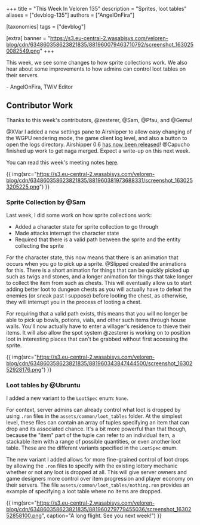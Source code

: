 +++
title = "This Week In Veloren 135"
description = "Sprites, loot tables"
aliases = ["devblog-135"]
authors = ["AngelOnFira"]

[taxonomies]
tags = ["devblog"]

[extra]
banner = "https://s3.eu-central-2.wasabisys.com/veloren-blog/cdn/634860358623821835/881960079463710792/screenshot_1630250082549.png"
+++

This week, we see some changes to how sprite collections work. We also hear
about some improvements to how admins can control loot tables on their servers.

\- AngelOnFira, TWiV Editor

## Contributor Work

Thanks to this week's contributors, @zesterer, @Sam, @Pfau, and @Gemu!

@XVar I added a new settings pane to Airshipper to allow easy changing of the
WGPU rendering mode, the game client log level, and also a button to open the
logs directory. Airshipper 0.6 [has now been
released](https://gitlab.com/veloren/airshipper/-/merge_requests/21)! @Capucho
finished up work to get naga merged. Expect a write-up on this next week.

You can read this week's meeting notes
[here](https://hackmd.io/UUIPHmtwQfSnN83hUE7Xbw?view).

{{
  img(src="https://s3.eu-central-2.wasabisys.com/veloren-blog/cdn/634860358623821835/881960381973688331/screenshot_1630253205225.png")
}}

### Sprite Collection by @Sam

Last week, I did some work on how sprite collections work:

- Added a character state for sprite collection to go through
- Made attacks interrupt the character state
- Required that there is a valid path between the sprite and the entity
  collecting the sprite

For the character state, this now means that there is an animation that occurs
when you go to pick up a sprite. @Slipped created the animations for this. There
is a short animation for things that can be quickly picked up such as twigs and
stones, and a longer animation for things that take longer to collect the item
from such as chests. This will eventually allow us to start adding better loot
to dungeon chests as you will actually have to defeat the enemies (or sneak past
I suppose) before looting the chest, as otherwise, they will interrupt you in
the process of looting a chest.

For requiring that a valid path exists, this means that you will no longer be
able to pick up bowls, potions, vials, and other such items through house walls.
You'll now actually have to enter a villager's residence to thieve their items.
It will also allow the spot system @zesterer is working on to position loot in
interesting places that can't be grabbed without first accessing the sprite.

{{
  img(src="https://s3.eu-central-2.wasabisys.com/veloren-blog/cdn/634860358623821835/881960343847444500/screenshot_1630252928176.png")
}}

### Loot tables by @Ubruntu

I added a new variant to the `LootSpec` enum: `None`.

For context, server admins can already control what loot is dropped by using
`.ron` files in the `assets/common/loot_tables` folder. At the simplest level,
these files can contain an array of tuples specifying an item that can drop and
its associated chance. It's a bit more powerful than that though, because the
"item" part of the tuple can refer to an individual item, a stackable item with
a range of possible quantities, or even another loot table. These are the
different variants specified in the `LootSpec` enum.

The new variant I added allows for more fine-grained control of loot drops by
allowing the `.ron` files to specify with the existing lottery mechanic whether
or not any loot is dropped at all. This will give server owners and game
designers more control over item progression and player economy on their
servers. The file `assets/common/loot_tables/nothing.ron` provides an example of
specifying a loot table where no items are dropped.

{{
  img(src="https://s3.eu-central-2.wasabisys.com/veloren-blog/cdn/634860358623821835/881960279779455036/screenshot_1630252858100.png",
  caption="A long flight. See you next week!")
}}
